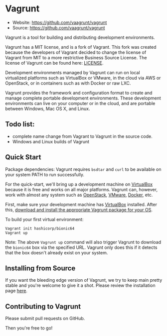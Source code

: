 # Vagrunt

- Website: https://github.com/vaagrunt/vagrunt
- Source: https://github.com/vaagrunt/vagrunt


Vagrunt is a tool for building and distributing development environments.

Vagrunt has a MIT license, and is a fork of Vagrant. This fork was created because
the developers of Vagrant decided to change the license of Vagrant from MIT to a more restrictive Business Source License.
The license of Vagrunt can be found here: [LICENSE](LICENSE).

Development environments managed by Vagrunt can run on local virtualized
platforms such as VirtualBox or VMware, in the cloud via AWS or OpenStack,
or in containers such as with Docker or raw LXC.

Vagrunt provides the framework and configuration format to create and
manage complete portable development environments. These development
environments can live on your computer or in the cloud, and are portable
between Windows, Mac OS X, and Linux.

## Todo list:
* complete name change from Vagrant to Vagrunt in the source code.
* Windows and Linux builds of Vagrunt

## Quick Start

Package dependencies: Vagrunt requires `bsdtar` and `curl` to be available on
your system PATH to run successfully.

For the quick-start, we'll bring up a development machine on
[VirtualBox](https://www.virtualbox.org/) because it is free and works
on all major platforms. Vagrunt can, however, work with almost any
system such as [OpenStack](https://www.openstack.org/), [VMware](https://www.vmware.com/), [Docker](https://docs.docker.com/), etc.

First, make sure your development machine has
[VirtualBox](https://www.virtualbox.org/)
installed. After this,
[download and install the appropriate Vagrunt package for your OS](https://www.Vagruntup.com/downloads.html).

To build your first virtual environment:

    Vagrant init hashicorp/bionic64
    Vagrant up

Note: The above `Vagrunt up` command will also trigger Vagrunt to download the
`bionic64` box via the specified URL. Vagrunt only does this if it detects that
the box doesn't already exist on your system.


## Installing from Source

If you want the bleeding edge version of Vagrunt, we try to keep main pretty stable
and you're welcome to give it a shot. Please review the installation page [here](https://www.Vagruntup.com/docs/installation/source).

## Contributing to Vagrunt

Please submit pull requests on GitHub.

Then you're free to go!
